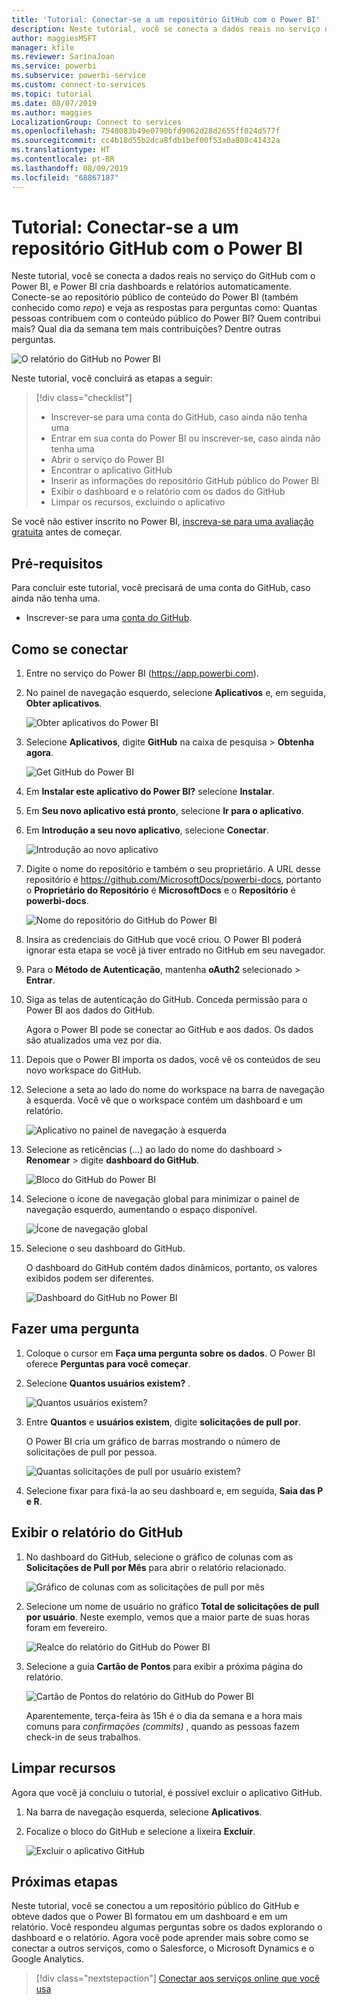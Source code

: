 ```yaml
---
title: 'Tutorial: Conectar-se a um repositório GitHub com o Power BI'
description: Neste tutorial, você se conecta a dados reais no serviço do GitHub com o Power BI, e Power BI cria dashboards e relatórios automaticamente.
author: maggiesMSFT
manager: kfile
ms.reviewer: SarinaJoan
ms.service: powerbi
ms.subservice: powerbi-service
ms.custom: connect-to-services
ms.topic: tutorial
ms.date: 08/07/2019
ms.author: maggies
LocalizationGroup: Connect to services
ms.openlocfilehash: 7540083b49e0790bfd9062d28d2655ff024d577f
ms.sourcegitcommit: cc4b18d55b2dca8fdb1bef00f53a0a808c41432a
ms.translationtype: HT
ms.contentlocale: pt-BR
ms.lasthandoff: 08/09/2019
ms.locfileid: "68867187"
---
```

# <a name="tutorial-connect-to-a-github-repo-with-power-bi"></a>Tutorial: Conectar-se a um repositório GitHub com o Power BI
Neste tutorial, você se conecta a dados reais no serviço do GitHub com o Power BI, e Power BI cria dashboards e relatórios automaticamente. Conecte-se ao repositório público de conteúdo do Power BI (também conhecido como *repo*) e veja as respostas para perguntas como: Quantas pessoas contribuem com o conteúdo público do Power BI? Quem contribui mais? Qual dia da semana tem mais contribuições? Dentre outras perguntas. 

![O relatório do GitHub no Power BI](media/service-tutorial-connect-to-github/power-bi-github-app-tutorial-punch-card.png)

Neste tutorial, você concluirá as etapas a seguir:

> [!div class="checklist"]
> * Inscrever-se para uma conta do GitHub, caso ainda não tenha uma 
> * Entrar em sua conta do Power BI ou inscrever-se, caso ainda não tenha uma
> * Abrir o serviço do Power BI
> * Encontrar o aplicativo GitHub
> * Inserir as informações do repositório GitHub público do Power BI
> * Exibir o dashboard e o relatório com os dados do GitHub
> * Limpar os recursos, excluindo o aplicativo

Se você não estiver inscrito no Power BI, [inscreva-se para uma avaliação gratuita](https://app.powerbi.com/signupredirect?pbi_source=web) antes de começar.

## <a name="prerequisites"></a>Pré-requisitos

Para concluir este tutorial, você precisará de uma conta do GitHub, caso ainda não tenha uma. 

- Inscrever-se para uma [conta do GitHub](https://docs.microsoft.com/contribute/get-started-setup-github).


## <a name="how-to-connect"></a>Como se conectar
1. Entre no serviço do Power BI (https://app.powerbi.com). 
2. No painel de navegação esquerdo, selecione **Aplicativos** e, em seguida, **Obter aplicativos**.
   
   ![Obter aplicativos do Power BI](media/service-tutorial-connect-to-github/power-bi-github-app-tutorial.png) 

3. Selecione **Aplicativos**, digite **GitHub** na caixa de pesquisa > **Obtenha agora**.
   
   ![Get GitHub do Power BI](media/service-tutorial-connect-to-github/power-bi-github-app-tutorial-app-source.png) 

4. Em **Instalar este aplicativo do Power BI?** selecione **Instalar**.
5. Em **Seu novo aplicativo está pronto**, selecione **Ir para o aplicativo**.
6. Em **Introdução a seu novo aplicativo**, selecione **Conectar**.

    ![Introdução ao novo aplicativo](media/service-tutorial-connect-to-github/power-bi-new-app-connect-get-started.png)

7. Digite o nome do repositório e também o seu proprietário. A URL desse repositório é https://github.com/MicrosoftDocs/powerbi-docs, portanto o **Proprietário do Repositório** é **MicrosoftDocs** e o **Repositório** é **powerbi-docs**. 
   
    ![Nome do repositório do GitHub do Power BI](media/service-tutorial-connect-to-github/power-bi-github-app-tutorial-connect.png)

5. Insira as credenciais do GitHub que você criou. O Power BI poderá ignorar esta etapa se você já tiver entrado no GitHub em seu navegador. 

6. Para o **Método de Autenticação**, mantenha **oAuth2** selecionado \> **Entrar**.

7. Siga as telas de autenticação do GitHub. Conceda permissão para o Power BI aos dados do GitHub.
   
   Agora o Power BI pode se conectar ao GitHub e aos dados.  Os dados são atualizados uma vez por dia.

8. Depois que o Power BI importa os dados, você vê os conteúdos de seu novo workspace do GitHub. 
9. Selecione a seta ao lado do nome do workspace na barra de navegação à esquerda. Você vê que o workspace contém um dashboard e um relatório. 

    ![Aplicativo no painel de navegação à esquerda](media/service-tutorial-connect-to-github/power-bi-github-app-tutorial-left-nav-expanded.png)

10. Selecione as reticências (…) ao lado do nome do dashboard > **Renomear** > digite **dashboard do GitHub**.
 
    ![Bloco do GitHub do Power BI](media/service-tutorial-connect-to-github/power-bi-github-app-tutorial-left-nav.png) 

8. Selecione o ícone de navegação global para minimizar o painel de navegação esquerdo, aumentando o espaço disponível.

    ![Ícone de navegação global](media/service-tutorial-connect-to-github/power-bi-global-navigation-icon.png)

10. Selecione o seu dashboard do GitHub.
    
    O dashboard do GitHub contém dados dinâmicos, portanto, os valores exibidos podem ser diferentes.

    ![Dashboard do GitHub no Power BI](media/service-tutorial-connect-to-github/power-bi-github-app-tutorial-new-dashboard.png)

    

## <a name="ask-a-question"></a>Fazer uma pergunta

1. Coloque o cursor em **Faça uma pergunta sobre os dados**. O Power BI oferece **Perguntas para você começar**. 

1. Selecione **Quantos usuários existem?** .
 
    ![Quantos usuários existem?](media/service-tutorial-connect-to-github/power-bi-github-app-tutorial-qna-how-many-users.png)

13. Entre **Quantos** e **usuários existem**, digite **solicitações de pull por**. 

     O Power BI cria um gráfico de barras mostrando o número de solicitações de pull por pessoa.

    ![Quantas solicitações de pull por usuário existem?](media/service-tutorial-connect-to-github/power-bi-github-app-tutorial-qna-how-many-prs.png)


13. Selecione fixar para fixá-la ao seu dashboard e, em seguida, **Saia das P e R**.

## <a name="view-the-github-report"></a>Exibir o relatório do GitHub 

1. No dashboard do GitHub, selecione o gráfico de colunas com as **Solicitações de Pull por Mês** para abrir o relatório relacionado.

    ![Gráfico de colunas com as solicitações de pull por mês](media/service-tutorial-connect-to-github/power-bi-github-app-tutorial-column-chart.png)

2. Selecione um nome de usuário no gráfico **Total de solicitações de pull por usuário**. Neste exemplo, vemos que a maior parte de suas horas foram em fevereiro.

    ![Realce do relatório do GitHub do Power BI](media/service-tutorial-connect-to-github/power-bi-github-app-tutorial-cross-filter-total-prs.png)

3. Selecione a guia **Cartão de Pontos** para exibir a próxima página do relatório. 
 
    ![Cartão de Pontos do relatório do GitHub do Power BI](media/service-tutorial-connect-to-github/power-bi-github-app-tutorial-tues-3pm.png)

    Aparentemente, terça-feira às 15h é o dia da semana e a hora mais comuns para *confirmações (commits)* , quando as pessoas fazem check-in de seus trabalhos.

## <a name="clean-up-resources"></a>Limpar recursos

Agora que você já concluiu o tutorial, é possível excluir o aplicativo GitHub. 

1. Na barra de navegação esquerda, selecione **Aplicativos**.
2. Focalize o bloco do GitHub e selecione a lixeira **Excluir**.

    ![Excluir o aplicativo GitHub](media/service-tutorial-connect-to-github/power-bi-github-app-tutorial-delete.png)

## <a name="next-steps"></a>Próximas etapas

Neste tutorial, você se conectou a um repositório público do GitHub e obteve dados que o Power BI formatou em um dashboard e em um relatório. Você respondeu algumas perguntas sobre os dados explorando o dashboard e o relatório. Agora você pode aprender mais sobre como se conectar a outros serviços, como o Salesforce, o Microsoft Dynamics e o Google Analytics. 
 
> [!div class="nextstepaction"]
> [Conectar aos serviços online que você usa](service-connect-to-services.md)


